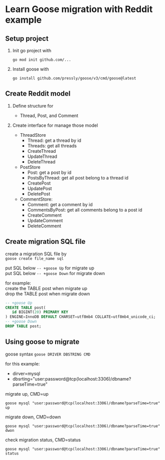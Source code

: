 # Learn Goose migration with Reddit example

## Setup project

1. Init go project with

   `go mod init github.com/...`

2. Install goose with

   `go install github.com/pressly/goose/v3/cmd/goose@latest`

## Create Reddit model

1. Define structure for

   - Thread, Post, and Comment

2. Create interface for manage those model
   - ThreadStore
     - Thread: get a thread by id
     - Threads: get all threads
     - CreateThread
     - UpdateThread
     - DeleteThread
   - PostStore
     - Post: get a post by id
     - PostsByThread: get all post belong to a thread id
     - CreatePost
     - UpdatePost
     - DeletePost
   - CommentStore:
     - Comment: get a comment by id
     - CommentsByPost: get all comments belong to a post id
     - CreateComment
     - UpdateComment
     - DeleteComment

## Create migration SQL file

create a migration SQL file by<br>
`goose create file_name sql`

put SQL below `-- +goose Up` for migrate up<br>
put SQL below `-- +goose Down` for migrate down

for example:<br>
create the TABLE post when migrate up<br>
drop the TABLE post when migrate down

```sql
-- +goose Up
CREATE TABLE post(
   id BIGINT(20) PRIMARY KEY
) ENGINE=InnoDB DEFAULT CHARSET=utf8mb4 COLLATE=utf8mb4_unicode_ci;
-- +goose Down
DROP TABLE post;
```

## Using goose to migrate

goose syntax `goose DRIVER DBSTRING CMD`

for this example:

- dirver=mysql
- dbsrting="user:password@tcp(localhost:3306)/dbname?parseTime=true"

migrate up, CMD=up<br>

```console
goose mysql "user:password@tcp(localhost:3306)/dbname?parseTime=true" up
```

migrate down, CMD=down<br>

```console
goose mysql "user:password@tcp(localhost:3306)/dbname?parseTime=true" dwon
```

check migration status, CMD=status

```console
goose mysql "user:password@tcp(localhost:3306)/dbname?parseTime=true" status
```
